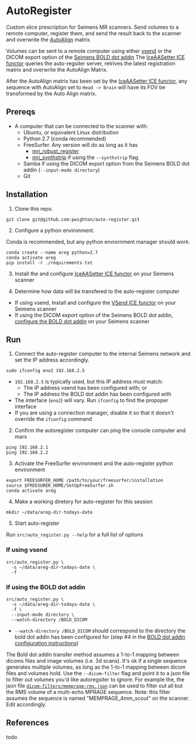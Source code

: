 # AutoRegister

Custom slice prescription for Seimens MR scanners.  Send volumes to a remote computer, register them, and send the result back to the scanner and overwrite the [AutoAlign](https://www.siemens-healthineers.com/en-us/magnetic-resonance-imaging/options-and-upgrades/clinical-applications/autoalign) matrix.

Volumes can be sent to a remote computer using either [vsend](https://github.com/mriMotionCorrection/vsend) or the DICOM export option of the [Seimens BOLD dot addin](https://www.siemens-healthineers.com/en-us/magnetic-resonance-imaging/options-and-upgrades/clinical-applications/bold-3d-evaluation)  The [IceAASetter ICE functor](https://github.com/pwighton/IceAASetter/) queries the auto-regsiter server, retrives the latest registration matrix and overwrite the AutoAlign Matrix.

After the AutoAlign matrix has been set by the [IceAASetter ICE functor](https://github.com/pwighton/IceAASetter/), any sequence with AutoAlign set to `Head -> Brain` will have its FOV be transformed by the Auto Align matrix.

## Prereqs

- A computer that can be connected to the scanner with:
  - Ubuntu, or equivalent Linux distribution
  - Python 2.7 (conda recommended)
  - FreeSurfer.  Any version will do as long as it has
    - [mri_robust_register](https://surfer.nmr.mgh.harvard.edu/fswiki/mri_robust_register)
    - [mri_synthstrip](https://surfer.nmr.mgh.harvard.edu/docs/synthstrip/) if using the `--synthstrip` flag.
  - Samba if using the DICOM export option from the Seimens BOLD dot addin (`--input-mode directory`)
  - Git

## Installation

1) Clone this repo.

```
git clone git@github.com:pwighton/auto-register.git
```

2) Configure a python environment.

Conda is recommended, but any python enviornment manager should work.

```
conda create --name areg python=2.7
conda activate areg
pip install -r ./requirements.txt
```

3) Install the and configure [IceAASetter ICE functor](https://github.com/pwighton/IceAASetter/) on your Seimens scanner

4) Determine how data will be transfered to the auto-register computer

- If using vsend, Install and configure the [VSend ICE functor](https://github.com/pwighton/VSend) on your Seimens scanner
- If using the DICOM export option of the Seimens BOLD dot addin, [configure the BOLD dot addin](doc/bold-dotaddin-installation-instructions.md) on your Seimens scanner

## Run

1) Connect the auto-register computer to the internal Seimens network and set the IP address accordingly.

```
sudo ifconfig eno2 192.168.2.5
```

- `192.168.2.5` is typically used, but this IP address must match:
  - The IP address vsend has been configured with; or
  - The IP address the BOLD dot addin has been configured with
- The interface (`eno2`) will vary.  Run `ifconfig` to find the propoper interface
- If you are using a connection manager, disable it so that it doesn't override the `ifconfig` command

2) Confirm the autoregister computer can ping the console computer and mars

```
ping 192.168.2.1
ping 192.168.2.2
```

3) Activate the FreeSurfer environment and the auto-register python environment

```
export FREESURFER_HOME /path/to/your/freesurfer/installation
source $FREESURER_HOME/SetUpFreeSurfer.sh
conda activate areg
```

4) Make a working diretory for auto-register for this session

```
mkdir ~/data/areg-dir-todays-date
```

5) Start auto-register

Run `src/auto_register.py --help` for a full list of options

### If using vsend

```
src/auto_register.py \
  -s ~/data/areg-dir-todays-date \
  -f
```

### If using the BOLD dot addin

```
src/auto_register.py \
  -s ~/data/areg-dir-todays-date \
  -f \
  --input-mode directory \
  --watch-directory /BOLD_DICOM
```

- `--watch-directory /BOLD_DICOM` should correspond to the directory the bold dot addin has been configured for (step #4 in the [BOLD dot addin configuration instructions](doc/bold-dotaddin-installation-instructions.md))

The Bold dot addin transfer method assumes a 1-to-1 mapping between dicoms files and image volumes (i.e. 3d scans).  It's ok if a single sequence generates multiple volumes, as long as the 1-to-1 mapping between dicom files and volumes hold.  Use the `--dicom-filter` flag and point it to a json file to filter out volumes you'd like autoregsiter to ignore.  For example the, the json file [`dicom-filters/memprage-rms.json`](dicom-filters/memprage-rms.json) can be used to filter out all but the RMS volume of a multi-echo MPRAGE sequence.  Note: this filter assumes the sequence is named "MEMPRAGE_4mm_scout" on the scanner.  Edit accordingly.

## References

todo


